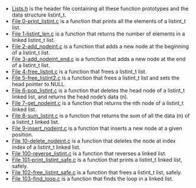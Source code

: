 - [Lists.h](https://github.com/AhmedAbdElFatahMohamed/alx-low_level_programming/blob/main/0-print_listint.c/lists.h) is the header file containing all these function prototypes and the data structure listint_t.
- [File 0-print_listint.c](https://github.com/AhmedAbdElFatahMohamed/alx-low_level_programming/blob/main/0x13-more_singly_linked_lists/0-print_listint.c) is a function that prints all the elements of a listint_t list.
- [File 1-listint_len.c](https://github.com/AhmedAbdElFatahMohamed/alx-low_level_programming/blob/main/0x13-more_singly_linked_lists/1-listint_len.c) is a function that returns the number of elements in a linked listint_t list.
- [File 2-add_nodeint.c](https://github.com/AhmedAbdElFatahMohamed/alx-low_level_programming/blob/main/0x13-more_singly_linked_lists/2-add_nodeint.c) is a function that adds a new node at the beginning of a listint_t list.
- [File 3-add_nodeint_end.c](https://github.com/AhmedAbdElFatahMohamed/alx-low_level_programming/blob/main/0x13-more_singly_linked_lists/3-add_nodeint_end.c) is a function that adds a new node at the end of a listint_t list.
- [File 4-free_listint.c](https://github.com/AhmedAbdElFatahMohamed/alx-low_level_programming/blob/main/0x13-more_singly_linked_lists/4-free_listint.c) is a function that frees a listint_t list.
- [File 5-free_listint2.c](https://github.com/AhmedAbdElFatahMohamed/alx-low_level_programming/blob/main/0x13-more_singly_linked_lists/5-free_listint2.c) is a function that frees a listint_t list and sets the head pointer to NULL.
- [File 6-pop_listint.c](https://github.com/AhmedAbdElFatahMohamed/alx-low_level_programming/blob/main/0x13-more_singly_linked_lists/6-pop_listint.c) is a function that deletes the head node of a listint_t linked list, and returns the head node’s data (n).
- [File 7-get_nodeint.c](https://github.com/AhmedAbdElFatahMohamed/alx-low_level_programming/blob/main/0x13-more_singly_linked_lists/7-get_nodeint.c) is a function that returns the nth node of a listint_t linked list.
- [File 8-sum_listint.c](https://github.com/AhmedAbdElFatahMohamed/alx-low_level_programming/blob/main/0x13-more_singly_linked_lists/8-sum_listint.c) is a function that returns the sum of all the data (n) of a listint_t linked list.
- [File 9-insert_nodeint.c](https://github.com/AhmedAbdElFatahMohamed/alx-low_level_programming/blob/main/0x13-more_singly_linked_lists/9-insert_nodeint.c) is a function that inserts a new node at a given position.
- [File 10-delete_nodeint.c](https://github.com/AhmedAbdElFatahMohamed/alx-low_level_programming/blob/main/0x13-more_singly_linked_lists/10-delete_nodeint.c) is a function that deletes the node at index index of a listint_t linked list.
- [File 100-reverse_listint.c](https://github.com/AhmedAbdElFatahMohamed/alx-low_level_programming/blob/main/0x13-more_singly_linked_lists/100-reverse_listint.c) is a function that reverses a linked list.
- [File 101-print_listint_safe.c](https://github.com/AhmedAbdElFatahMohamed/alx-low_level_programming/blob/main/0x13-more_singly_linked_lists/101-print_listint_safe.c) is a function that prints a listint_t linked list, safely.
- [File 102-free_listint_safe.c](https://github.com/AhmedAbdElFatahMohamed/alx-low_level_programming/blob/main/0x13-more_singly_linked_lists/102-free_listint_safe.c) is a function that frees a listint_t list, safely.
- [File 103-find_loop.c](https://github.com/AhmedAbdElFatahMohamed/alx-low_level_programming/blob/main/0x13-more_singly_linked_lists/103-find_loop.c) is a function that finds the loop in a linked list.
